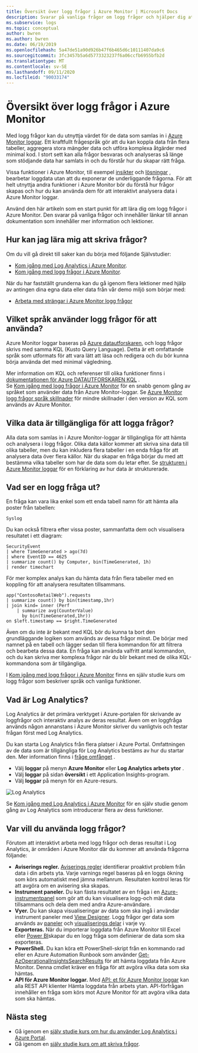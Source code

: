```yaml
---
title: Översikt över logg frågor i Azure Monitor | Microsoft Docs
description: Svarar på vanliga frågor om logg frågor och hjälper dig att komma igång med att använda dem.
ms.subservice: logs
ms.topic: conceptual
author: bwren
ms.author: bwren
ms.date: 06/19/2019
ms.openlocfilehash: 5a47de51a90d926b47f6b465d6c10111407da9c6
ms.sourcegitcommit: 3fc3457b5a6d5773323237f6a06ccfb6955bfb2d
ms.translationtype: MT
ms.contentlocale: sv-SE
ms.lasthandoff: 09/11/2020
ms.locfileid: "90033174"
---
```

# <a name="overview-of-log-queries-in-azure-monitor"></a>Översikt över logg frågor i Azure Monitor
Med logg frågor kan du utnyttja värdet för de data som samlas in i [Azure Monitor loggar](../platform/data-platform-logs.md). Ett kraftfullt frågespråk gör att du kan koppla data från flera tabeller, aggregera stora mängder data och utföra komplexa åtgärder med minimal kod. I stort sett kan alla frågor besvaras och analyseras så länge som stödjande data har samlats in och du förstår hur du skapar rätt fråga.

Vissa funktioner i Azure Monitor, till exempel [insikter](../insights/insights-overview.md) och [lösningar](../monitor-reference.md) , bearbetar loggdata utan att du exponerar de underliggande frågorna. För att helt utnyttja andra funktioner i Azure Monitor bör du förstå hur frågor skapas och hur du kan använda dem för att interaktivt analysera data i Azure Monitor loggar.

Använd den här artikeln som en start punkt för att lära dig om logg frågor i Azure Monitor. Den svarar på vanliga frågor och innehåller länkar till annan dokumentation som innehåller mer information och lektioner.

## <a name="how-can-i-learn-how-to-write-queries"></a>Hur kan jag lära mig att skriva frågor?
Om du vill gå direkt till saker kan du börja med följande Självstudier:

- [Kom igång med Log Analytics i Azure Monitor](get-started-portal.md).
- [Kom igång med logg frågor i Azure Monitor](get-started-queries.md).

När du har fastställt grunderna kan du gå igenom flera lektioner med hjälp av antingen dina egna data eller data från vår demo miljö som börjar med: 

- [Arbeta med strängar i Azure Monitor logg frågor](string-operations.md)
 
## <a name="what-language-do-log-queries-use"></a>Vilket språk använder logg frågor för att använda?
Azure Monitor loggar baseras på [Azure datautforskaren](/azure/data-explorer), och logg frågor skrivs med samma KQL (Kusto Query Language). Detta är ett omfattande språk som utformats för att vara lätt att läsa och redigera och du bör kunna börja använda det med minimal vägledning.

Mer information om KQL och referenser till olika funktioner finns i [dokumentationen för Azure DATAUTFORSKAREN KQL](/azure/kusto/query) .<br>
Se [Kom igång med logg frågor i Azure Monitor](get-started-queries.md) för en snabb genom gång av språket som använder data från Azure Monitor-loggar.
Se [Azure Monitor logg frågor språk skillnader](data-explorer-difference.md) för mindre skillnader i den version av KQL som används av Azure Monitor.

## <a name="what-data-is-available-to-log-queries"></a>Vilka data är tillgängliga för att logga frågor?
Alla data som samlas in i Azure Monitor-loggar är tillgängliga för att hämta och analysera i logg frågor. Olika data källor kommer att skriva sina data till olika tabeller, men du kan inkludera flera tabeller i en enda fråga för att analysera data över flera källor. När du skapar en fråga börjar du med att bestämma vilka tabeller som har de data som du letar efter. Se [strukturen i Azure Monitor loggar](logs-structure.md) för en förklaring av hur data är strukturerade.

## <a name="what-does-a-log-query-look-like"></a>Vad ser en logg fråga ut?
En fråga kan vara lika enkel som ett enda tabell namn för att hämta alla poster från tabellen:

```Kusto
Syslog
```

Du kan också filtrera efter vissa poster, sammanfatta dem och visualisera resultatet i ett diagram:

```
SecurityEvent
| where TimeGenerated > ago(7d)
| where EventID == 4625
| summarize count() by Computer, bin(TimeGenerated, 1h)
| render timechart 
```

För mer komplex analys kan du hämta data från flera tabeller med en koppling för att analysera resultaten tillsammans.

```Kusto
app("ContosoRetailWeb").requests
| summarize count() by bin(timestamp,1hr)
| join kind= inner (Perf
    | summarize avg(CounterValue) 
      by bin(TimeGenerated,1hr))
on $left.timestamp == $right.TimeGenerated
```
Även om du inte är bekant med KQL bör du kunna ta bort den grundläggande logiken som används av dessa frågor minst. De börjar med namnet på en tabell och lägger sedan till flera kommandon för att filtrera och bearbeta dessa data. En fråga kan använda valfritt antal kommandon, och du kan skriva mer komplexa frågor när du blir bekant med de olika KQL-kommandona som är tillgängliga.

I [Kom igång med logg frågor i Azure Monitor](get-started-queries.md) finns en själv studie kurs om logg frågor som beskriver språk och vanliga funktioner.<br>


## <a name="what-is-log-analytics"></a>Vad är Log Analytics?
Log Analytics är det primära verktyget i Azure-portalen för skrivande av loggfrågor och interaktiv analys av deras resultat. Även om en loggfråga används någon annanstans i Azure Monitor skriver du vanligtvis och testar frågan först med Log Analytics.

Du kan starta Log Analytics från flera platser i Azure Portal. Omfattningen av de data som är tillgängliga för Log Analytics bestäms av hur du startar den. Mer information finns i [fråge omfånget](scope.md) .

- Välj **loggar** på menyn **Azure Monitor** eller **Log Analytics arbets ytor** .
- Välj **loggar** på sidan **översikt** i ett Application Insights-program.
- Välj **loggar** på menyn för en Azure-resurs.

![Log Analytics](media/log-query-overview/log-analytics.png)

Se [Kom igång med Log Analytics i Azure Monitor](get-started-portal.md) för en själv studie genom gång av Log Analytics som introducerar flera av dess funktioner.

## <a name="where-else-are-log-queries-used"></a>Var vill du använda logg frågor?
Förutom att interaktivt arbeta med logg frågor och deras resultat i Log Analytics, är områden i Azure Monitor där du kommer att använda frågorna följande:

- **Aviserings regler.** [Aviserings regler](../platform/alerts-overview.md) identifierar proaktivt problem från data i din arbets yta.  Varje varnings regel baseras på en loggs ökning som körs automatiskt med jämna mellanrum.  Resultaten kontrol leras för att avgöra om en avisering ska skapas.
- **Instrument paneler.** Du kan fästa resultatet av en fråga i en [Azure-instrumentpanel](../learn/tutorial-logs-dashboards.md) som gör att du kan visualisera logg-och mät data tillsammans och dela dem med andra Azure-användare.
- **Vyer.**  Du kan skapa visualiseringar av data som ska ingå i användar instrument paneler med [View Designer](../platform/view-designer.md).  Logg frågor ger data som används av [paneler](../platform/view-designer-tiles.md) och [visualiserings delar](../platform/view-designer-parts.md) i varje vy.  
- **Exporteras.**  När du importerar loggdata från Azure Monitor till Excel eller [Power BI](../platform/powerbi.md)skapar du en logg fråga som definierar de data som ska exporteras.
- **PowerShell.** Du kan köra ett PowerShell-skript från en kommando rad eller en Azure Automation Runbook som använder [Get-AzOperationalInsightsSearchResults](/powershell/module/az.operationalinsights/get-azoperationalinsightssearchresult) för att hämta loggdata från Azure Monitor.  Denna cmdlet kräver en fråga för att avgöra vilka data som ska hämtas.
- **API för Azure Monitor loggar.**  Med [API: et för Azure Monitor loggar](https://dev.loganalytics.io) kan alla REST API klienter Hämta loggdata från arbets ytan.  API-förfrågan innehåller en fråga som körs mot Azure Monitor för att avgöra vilka data som ska hämtas.


## <a name="next-steps"></a>Nästa steg
- Gå igenom en [själv studie kurs om hur du använder Log Analytics i Azure Portal](get-started-portal.md).
- Gå igenom en [själv studie kurs om att skriva frågor](get-started-queries.md).
